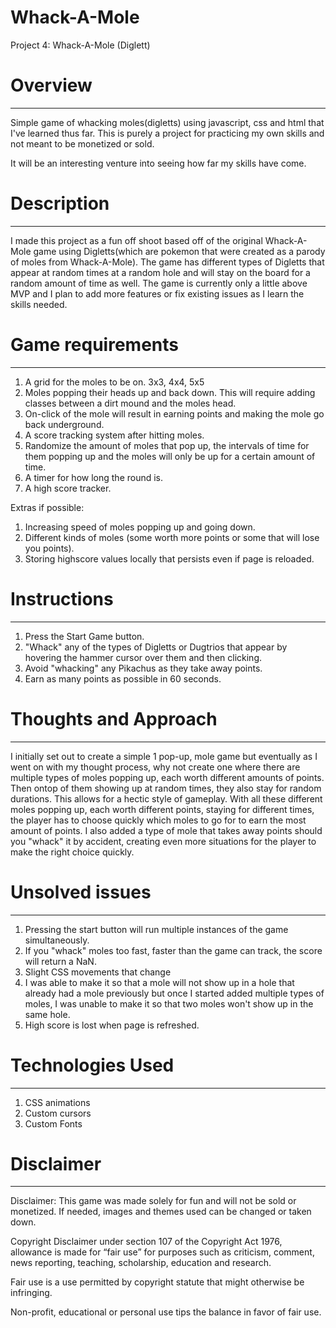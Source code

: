 # Whack-A-Mole
Project 4: Whack-A-Mole (Diglett)

# Overview
--------------------------------------------------------------------------------------------------------------------------------------------------------------------

Simple game of whacking moles(digletts) using javascript, css and html that I've learned thus far.
This is purely a project for practicing my own skills and not meant to be monetized or sold. 

It will be an interesting venture into seeing how far my skills have come.

# Description
--------------------------------------------------------------------------------------------------------------------------------------------------------------------
I made this project as a fun off shoot based off of the original Whack-A-Mole game using Digletts(which are pokemon that were created as a parody of moles from Whack-A-Mole). The game has different types of Digletts that appear at random times at a random hole and will stay on the board for a random amount of time as well. The game is currently only a little above MVP and I plan to add more features or fix existing issues as I learn the skills needed. 

# Game requirements
--------------------------------------------------------------------------------------------------------------------------------------------------------------------
1. A grid for the moles to be on. 3x3, 4x4, 5x5
2. Moles popping their heads up and back down. This will require adding classes between a dirt mound and the moles head. 
3. On-click of the mole will result in earning points and making the mole go back underground.
4. A score tracking system after hitting moles.
5. Randomize the amount of moles that pop up, the intervals of time for them popping up and the moles will only be up for a certain amount of time.
6. A timer for how long the round is.
7. A high score tracker.

Extras if possible:
1. Increasing speed of moles popping up and going down.
2. Different kinds of moles (some worth more points or some that will lose you points).
3. Storing highscore values locally that persists even if page is reloaded.

# Instructions
--------------------------------------------------------------------------------------------------------------------------------------------------------------------
1. Press the Start Game button.
2. "Whack" any of the types of Digletts or Dugtrios that appear by hovering the hammer cursor over them and then clicking.
3. Avoid "whacking" any Pikachus as they take away points.
4. Earn as many points as possible in 60 seconds.

# Thoughts and Approach
--------------------------------------------------------------------------------------------------------------------------------------------------------------------
I initially set out to create a simple 1 pop-up, mole game but eventually as I went on with my thought process, why not create one where there are multiple types of moles popping up, each worth different amounts of points. Then ontop of them showing up at random times, they also stay for random durations. This allows for a hectic style of gameplay. With all these different moles popping up, each worth different points, staying for different times, the player has to choose quickly which moles to go for to earn the most amount of points. I also added a type of mole that takes away points should you "whack" it by accident, creating even more situations for the player to make the right choice quickly.


# Unsolved issues
--------------------------------------------------------------------------------------------------------------------------------------------------------------------

1. Pressing the start button will run multiple instances of the game simultaneously.
2. If you "whack" moles too fast, faster than the game can track, the score will return a NaN.
3. Slight CSS movements that change
4. I was able to make it so that a mole will not show up in a hole that already had a mole previously but once I started added multiple types of moles, I was unable to make it so that two moles won't show up in the same hole.
5. High score is lost when page is refreshed.

# Technologies Used
--------------------------------------------------------------------------------------------------------------------------------------------------------------------

1. CSS animations
2. Custom cursors
3. Custom Fonts

# Disclaimer
--------------------------------------------------------------------------------------------------------------------------------------------------------------------

Disclaimer: This game was made solely for fun and will not be sold or monetized. If needed, images and themes used can be changed or taken down.

Copyright Disclaimer under section 107 of the Copyright Act 1976, allowance is made for “fair use” for purposes such as criticism, comment, news reporting, teaching, scholarship, education and research.

Fair use is a use permitted by copyright statute that might otherwise be infringing. 

Non-profit, educational or personal use tips the balance in favor of fair use. 